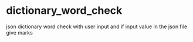 # dictionary_word_check
json dictionary word check with user input and if input value in the json file give marks 
